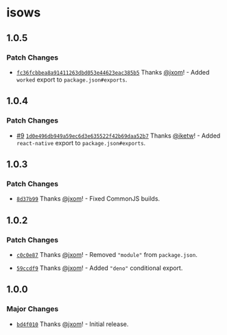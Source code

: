 # isows

## 1.0.5

### Patch Changes

- [`fc36fcbbea8a91411263dbd053e44623eac385b5`](https://github.com/wevm/isows/commit/fc36fcbbea8a91411263dbd053e44623eac385b5) Thanks [@jxom](https://github.com/jxom)! - Added `worked` export to `package.json#exports`.

## 1.0.4

### Patch Changes

- [#9](https://github.com/wevm/isows/pull/9) [`1d0e496db949a59ec6d3e635522f42b69daa52b7`](https://github.com/wevm/isows/commit/1d0e496db949a59ec6d3e635522f42b69daa52b7) Thanks [@iketw](https://github.com/iketw)! - Added `react-native` export to `package.json#exports`.

## 1.0.3

### Patch Changes

- [`8d37b99`](https://github.com/wagmi-dev/isows/commit/8d37b99ad08c286c20a50864d98c8119d7dae0db) Thanks [@jxom](https://github.com/jxom)! - Fixed CommonJS builds.

## 1.0.2

### Patch Changes

- [`c0c0e87`](https://github.com/wagmi-dev/isows/commit/c0c0e8724407a989da70bfff29cf444ccbf31b84) Thanks [@jxom](https://github.com/jxom)! - Removed `"module"` from `package.json`.

- [`59ccdf9`](https://github.com/wagmi-dev/isows/commit/59ccdf9a45900a5854b010f58bf4a6f11169c23f) Thanks [@jxom](https://github.com/jxom)! - Added `"deno"` conditional export.

## 1.0.0

### Major Changes

- [`bd4f010`](https://github.com/wagmi-dev/isows/commit/bd4f010d8267a0c48ecc9c09d3a5e8ff8aa1b05d) Thanks [@jxom](https://github.com/jxom)! - Initial release.
